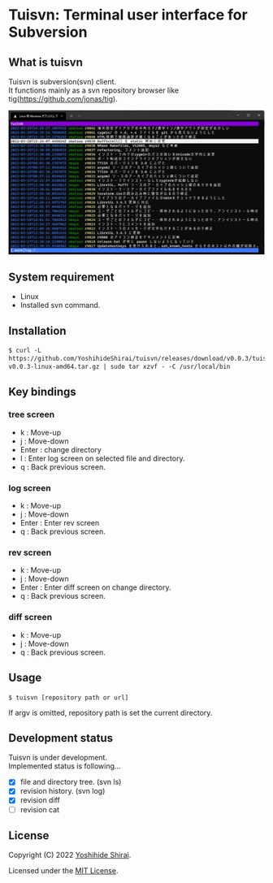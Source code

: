 # Tuisvn: Terminal user interface for Subversion

## What is tuisvn

Tuisvn is subversion(svn) client.  
It functions mainly as a svn repository browser like tig(https://github.com/jonas/tig).

![](./docs/screenshot.png)

## System requirement

- Linux
- Installed svn command.

## Installation

~~~shell
$ curl -L https://github.com/YoshihideShirai/tuisvn/releases/download/v0.0.3/tuisvn-v0.0.3-linux-amd64.tar.gz | sudo tar xzvf - -C /usr/local/bin
~~~

## Key bindings

### tree screen

- k : Move-up
- j : Move-down
- Enter : change directory
- l : Enter log screen on selected file and directory.
- q : Back previous screen.

### log screen

- k : Move-up
- j : Move-down
- Enter : Enter rev screen
- q : Back previous screen.

### rev screen

- k : Move-up
- j : Move-down
- Enter : Enter diff screen on change directory.
- q : Back previous screen.

### diff screen

- k : Move-up
- j : Move-down
- q : Back previous screen.

## Usage

~~~shell
$ tuisvn [repository path or url]
~~~
If argv is omitted, repository path is set the current directory.

## Development status

Tuisvn is under development.  
Implemented status is following...
- [x] file and directory tree. (svn ls)
- [x] revision history. (svn log)
- [x] revision diff
- [ ] revision cat

## License

Copyright (C) 2022 [Yoshihide Shirai](mailto:yoshihide.shirai@gmail.com).

Licensed under the [MIT License](LICENSE).
